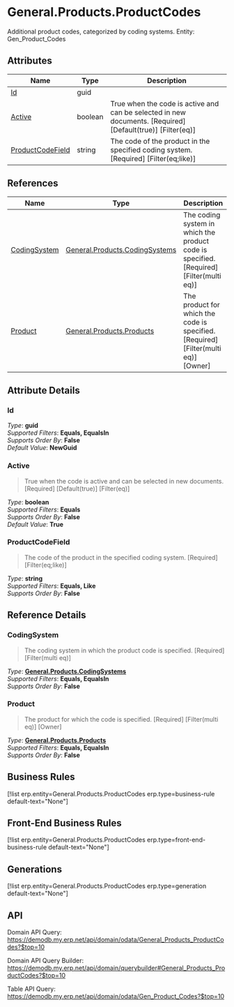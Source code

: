 # General.Products.ProductCodes

Additional product codes, categorized by coding systems. Entity: Gen_Product_Codes

## Attributes

| Name | Type | Description |
| ---- | ---- | --- |
| [Id](General.Products.ProductCodes.md#Id) | guid |  
| [Active](General.Products.ProductCodes.md#Active) | boolean | True when the code is active and can be selected in new documents. [Required] [Default(true)] [Filter(eq)] 
| [ProductCodeField](General.Products.ProductCodes.md#ProductCodeField) | string | The code of the product in the specified coding system. [Required] [Filter(eq;like)] 

## References

| Name | Type | Description |
| ---- | ---- | --- |
| [CodingSystem](General.Products.ProductCodes.md#CodingSystem) | [General.Products.CodingSystems](General.Products.CodingSystems.md) | The coding system in which the product code is specified. [Required] [Filter(multi eq)] |
| [Product](General.Products.ProductCodes.md#Product) | [General.Products.Products](General.Products.Products.md) | The product for which the code is specified. [Required] [Filter(multi eq)] [Owner] |


## Attribute Details

### Id

_Type_: **guid**  
_Supported Filters_: **Equals, EqualsIn**  
_Supports Order By_: **False**  
_Default Value_: **NewGuid**  

### Active

> True when the code is active and can be selected in new documents. [Required] [Default(true)] [Filter(eq)]

_Type_: **boolean**  
_Supported Filters_: **Equals**  
_Supports Order By_: **False**  
_Default Value_: **True**  

### ProductCodeField

> The code of the product in the specified coding system. [Required] [Filter(eq;like)]

_Type_: **string**  
_Supported Filters_: **Equals, Like**  
_Supports Order By_: **False**  


## Reference Details

### CodingSystem

> The coding system in which the product code is specified. [Required] [Filter(multi eq)]

_Type_: **[General.Products.CodingSystems](General.Products.CodingSystems.md)**  
_Supported Filters_: **Equals, EqualsIn**  
_Supports Order By_: **False**  

### Product

> The product for which the code is specified. [Required] [Filter(multi eq)] [Owner]

_Type_: **[General.Products.Products](General.Products.Products.md)**  
_Supported Filters_: **Equals, EqualsIn**  
_Supports Order By_: **False**  



## Business Rules

[!list erp.entity=General.Products.ProductCodes erp.type=business-rule default-text="None"]

## Front-End Business Rules

[!list erp.entity=General.Products.ProductCodes erp.type=front-end-business-rule default-text="None"]

## Generations

[!list erp.entity=General.Products.ProductCodes erp.type=generation default-text="None"]

## API

Domain API Query:
<https://demodb.my.erp.net/api/domain/odata/General_Products_ProductCodes?$top=10>

Domain API Query Builder:
<https://demodb.my.erp.net/api/domain/querybuilder#General_Products_ProductCodes?$top=10>

Table API Query:
<https://demodb.my.erp.net/api/domain/odata/Gen_Product_Codes?$top=10>

